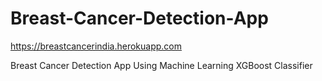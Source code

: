 # Breast-Cancer-Detection-App

https://breastcancerindia.herokuapp.com

Breast Cancer Detection App Using Machine Learning XGBoost Classifier
